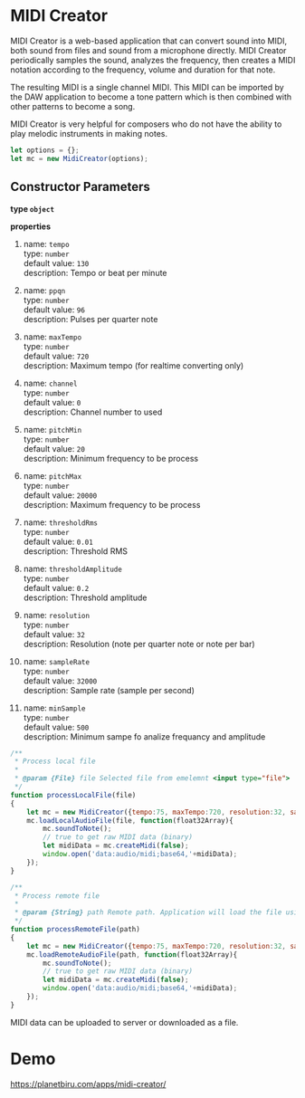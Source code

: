 # MIDI Creator

MIDI Creator is a web-based application that can convert sound into MIDI, both sound from files and sound from a microphone directly. MIDI Creator periodically samples the sound, analyzes the frequency, then creates a MIDI notation according to the frequency, volume and duration for that note.

The resulting MIDI is a single channel MIDI. This MIDI can be imported by the DAW application to become a tone pattern which is then combined with other patterns to become a song.

MIDI Creator is very helpful for composers who do not have the ability to play melodic instruments in making notes.


```js
let options = {};
let mc = new MidiCreator(options);
```

## Constructor Parameters

**type `object`**

**properties**

1. name: `tempo` <br />
type: `number` <br />
default value: `130` <br />
description: Tempo or beat per minute

2. name: `ppqn` <br />
type: `number` <br />
default value: `96` <br />
description: Pulses per quarter note

3. name: `maxTempo` <br />
type: `number` <br />
default value: `720` <br />
description: Maximum tempo (for realtime converting only)

4. name: `channel` <br />
type: `number` <br />
default value: `0` <br />
description: Channel number to used

5. name: `pitchMin` <br />
type: `number` <br />
default value: `20` <br />
description: Minimum frequency to be process

6. name: `pitchMax` <br />
type: `number` <br />
default value: `20000` <br />
description: Maximum frequency to be process

7. name: `thresholdRms` <br />
type: `number` <br />
default value: `0.01` <br />
description: Threshold RMS

8. name: `thresholdAmplitude` <br />
type: `number` <br />
default value: `0.2` <br />
description: Threshold amplitude

9. name: `resolution` <br />
type: `number` <br />
default value: `32` <br />
description: Resolution (note per quarter note or note per bar)

10. name: `sampleRate` <br />
type: `number` <br />
default value: `32000` <br />
description: Sample rate (sample per second)

11. name: `minSample` <br />
type: `number` <br />
default value: `500` <br />
description: Minimum sampe fo analize frequancy and amplitude


```js
/** 
 * Process local file
 * 
 * @param {File} file Selected file from emelemnt <input type="file">
 */ 
function processLocalFile(file) 
{
    let mc = new MidiCreator({tempo:75, maxTempo:720, resolution:32, sampleRate:32000, channel:3});
    mc.loadLocalAudioFile(file, function(float32Array){
        mc.soundToNote();
        // true to get raw MIDI data (binary)
        let midiData = mc.createMidi(false);
        window.open('data:audio/midi;base64,'+midiData);
    });
}

/** 
 * Process remote file
 * 
 * @param {String} path Remote path. Application will load the file using AJAX request
 */ 
function processRemoteFile(path)
{
    let mc = new MidiCreator({tempo:75, maxTempo:720, resolution:32, sampleRate:32000, channel:3});
    mc.loadRemoteAudioFile(path, function(float32Array){
        mc.soundToNote();
        // true to get raw MIDI data (binary)
        let midiData = mc.createMidi(false);
        window.open('data:audio/midi;base64,'+midiData);
    });
}
```

MIDI data can be uploaded to server or downloaded as a file.

# Demo

https://planetbiru.com/apps/midi-creator/
